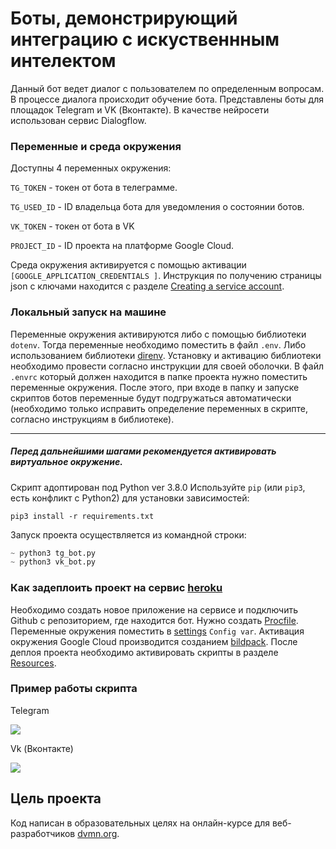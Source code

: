 # Боты, демонстрирующий интеграцию с искуственнным интелектом

Данный бот ведет диалог с пользователем по определенным вопросам. В процессе диалога происходит обучение бота.
Представлены боты для площадок Telegram и VK (Вконтакте). В качестве нейросети использован сервис Dialogflow.

### Переменные и среда окружения
Доступны 4 переменных окружения:

`TG_TOKEN` - токен от бота в телеграмме.

`TG_USED_ID` - ID владельца бота для уведомления о состоянии ботов.

`VK_TOKEN` - токен от бота в VK

`PROJECT_ID` - ID проекта на платформе Google Cloud.

Среда окружения активируется с помощью активации `[GOOGLE_APPLICATION_CREDENTIALS ]`. Инструкция по получению страницы
json с ключами находится с разделе 
[Creating a service account](https://cloud.google.com/docs/authentication/production#creating_a_service_account).

### Локальный запуск на машине
Переменные окружения активируются либо с помощью библиотеки `dotenv`. Тогда переменные необходимо поместить в файл
 `.env`. Либо использованием библиотеки [direnv](https://github.com/direnv/direnv). Установку и активацию 
библиотеки необходимо провести согласно инструкции для своей оболочки. 
В файл `.envrc` который должен находится в папке проекта нужно поместить переменные окружения.
После этого, при входе в папку и запуске скриптов ботов переменные будут подгружаться автоматически (необходимо только
исправить определение переменных в скрипте, согласно инструкциям в библиотеке).
***
##### Перед дальнейшими шагами рекомендуется активировать виртуальное окружение.
Скрипт адоптирован под Python ver 3.8.0
Используйте `pip` (или `pip3`, есть конфликт с Python2) для установки зависимостей:
```
pip3 install -r requirements.txt
```
Запуск проекта осуществляется из командной строки:
```python
~ python3 tg_bot.py
~ python3 vk_bot.py
```

### Как задеплоить проект на сервис [heroku](https://dashboard.heroku.com/apps)
Необходимо создать новое приложение на сервисе и подключить Github с репозиторием, где находится бот. 
Нужно создать [Procfile](https://devcenter.heroku.com/articles/procfile). Переменные окружения поместить в 
[settings](https://dashboard.heroku.com/apps/devman-telegram-bot/settings) `Config var`. Активация окружения Google 
Cloud производится созданием 
[bildpack](https://github.com/gerywahyunugraha/heroku-google-application-credentials-buildpack).
После деплоя проекта необходимо активировать скрипты в разделе 
[Resources](https://dashboard.heroku.com/apps/speach-bot/resources).

### Пример работы скрипта
Telegram

![](screenshots/tg_bot.gif)

Vk (Вконтакте)

![](screenshots/vk_bot.gif)

## Цель проекта

Код написан в образовательных целях на онлайн-курсе для веб-разработчиков [dvmn.org](https://dvmn.org/).